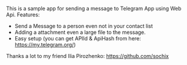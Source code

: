 This is a sample app for sending a message to Telegram App using Web Api. 
Features:
- Send a Message to a person even not in your contact list
- Adding a attachment even a large file to the message.
- Easy setup (you can get APIId & ApiHash from here: https://my.telegram.org/)

Thanks a lot to my friend Ilia Pirozhenko: https://github.com/sochix
